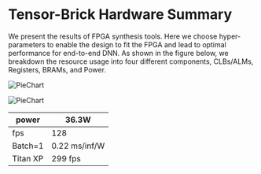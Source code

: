 # Tensor-Brick Hardware Summary

We present the results of FPGA synthesis tools. Here we choose hyper-parameters to enable the design to fit the FPGA and lead to optimal performance for end-to-end DNN. As shown in the figure below, we breakdown the resource usage into four different components, CLBs/ALMs, Registers, BRAMs, and Power.


![PieChart](https://www.dropbox.com/s/3njtn7bg5c0rgsb/PieChart.png?raw=1)

![PieChart](https://www.dropbox.com/s/3njtn7bg5c0rgsb/PieChart.png?raw=1)

| power   | 36.3W         |
|---------|---------------|
| fps     | 128           |
| Batch=1 | 0.22 ms/inf/W |
| Titan XP| 299 fps       |